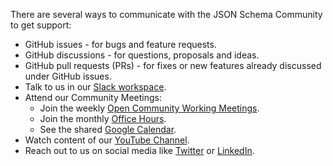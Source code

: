 There are several ways to communicate with the JSON Schema Community to get support:

* GitHub issues - for bugs and feature requests.
* GitHub discussions - for questions, proposals and ideas.
* GitHub pull requests (PRs) - for fixes or new features already discussed under GitHub issues.
* Talk to us in our [Slack workspace](https://json-schema.org/slack).
* Attend our Community Meetings:
  * Join the weekly [Open Community Working Meetings](https://github.com/json-schema-org/community/discussions/35).
  * Join the monthly [Office Hours](https://github.com/json-schema-org/community/discussions/34).
  * See the shared [Google Calendar](https://calendar.google.com/calendar/u/0/embed?src=c_8r4g9r3etmrmt83fm2gljbatos@group.calendar.google.com).
* Watch content of our [YouTube Channel](https://www.youtube.com/@JSONSchemaOrgOfficial).
* Reach out to us on social media like [Twitter](https://twitter.com/jsonschema) or [LinkedIn](https://www.linkedin.com/company/jsonschema/).
